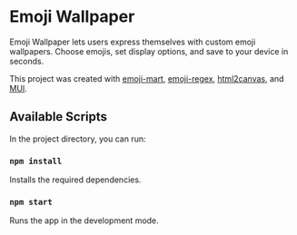 # Emoji Wallpaper

Emoji Wallpaper lets users express themselves with custom emoji wallpapers. Choose emojis, set display options, and save to your device in seconds.

This project was created with [emoji-mart](https://github.com/missive/emoji-mart), [emoji-regex](https://github.com/mathiasbynens/emoji-regex), [html2canvas](https://github.com/niklasvh/html2canvas), and [MUI](https://mui.com/).

## Available Scripts

In the project directory, you can run:

### `npm install`

Installs the required dependencies.

### `npm start`

Runs the app in the development mode.